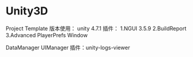 # Unity3D
Project Template
版本使用：
unity 4.7.1
插件：
1.NGUI 3.5.9
2.BuildReport
3.Advanced PlayerPrefs Window


DataManager
UIManager
插件：unity-logs-viewer
